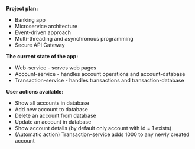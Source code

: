 **Project plan:**<br>
- Banking app <br>
- Microservice architecture <br>
- Event-driven approach <br>
- Multi-threading and asynchronous programming <br>
- Secure API Gateway <br>

**The current state of the app:**<br>
- Web-service - serves web pages <br> 
- Account-service - handles account operations and account-database <br>
- Transaction-service - handles transactions and transaction-database <br>

**User actions available:**<br> 

- Show all accounts in database <br>
- Add new account to database <br>
- Delete an account from database <br>
- Update an account in database <br>
- Show account details (by default only account with id = 1 exists) <br>
- (Automatic action) Transaction-service adds 1000 to any newly created account <br>